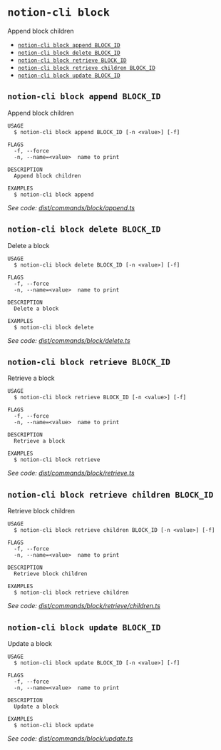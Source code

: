 `notion-cli block`
==================

Append block children

* [`notion-cli block append BLOCK_ID`](#notion-cli-block-append-block_id)
* [`notion-cli block delete BLOCK_ID`](#notion-cli-block-delete-block_id)
* [`notion-cli block retrieve BLOCK_ID`](#notion-cli-block-retrieve-block_id)
* [`notion-cli block retrieve children BLOCK_ID`](#notion-cli-block-retrieve-children-block_id)
* [`notion-cli block update BLOCK_ID`](#notion-cli-block-update-block_id)

## `notion-cli block append BLOCK_ID`

Append block children

```
USAGE
  $ notion-cli block append BLOCK_ID [-n <value>] [-f]

FLAGS
  -f, --force
  -n, --name=<value>  name to print

DESCRIPTION
  Append block children

EXAMPLES
  $ notion-cli block append
```

_See code: [dist/commands/block/append.ts](https://github.com/litencatt/notion-cli/blob/v0.10.0/dist/commands/block/append.ts)_

## `notion-cli block delete BLOCK_ID`

Delete a block

```
USAGE
  $ notion-cli block delete BLOCK_ID [-n <value>] [-f]

FLAGS
  -f, --force
  -n, --name=<value>  name to print

DESCRIPTION
  Delete a block

EXAMPLES
  $ notion-cli block delete
```

_See code: [dist/commands/block/delete.ts](https://github.com/litencatt/notion-cli/blob/v0.10.0/dist/commands/block/delete.ts)_

## `notion-cli block retrieve BLOCK_ID`

Retrieve a block

```
USAGE
  $ notion-cli block retrieve BLOCK_ID [-n <value>] [-f]

FLAGS
  -f, --force
  -n, --name=<value>  name to print

DESCRIPTION
  Retrieve a block

EXAMPLES
  $ notion-cli block retrieve
```

_See code: [dist/commands/block/retrieve.ts](https://github.com/litencatt/notion-cli/blob/v0.10.0/dist/commands/block/retrieve.ts)_

## `notion-cli block retrieve children BLOCK_ID`

Retrieve block children

```
USAGE
  $ notion-cli block retrieve children BLOCK_ID [-n <value>] [-f]

FLAGS
  -f, --force
  -n, --name=<value>  name to print

DESCRIPTION
  Retrieve block children

EXAMPLES
  $ notion-cli block retrieve children
```

_See code: [dist/commands/block/retrieve/children.ts](https://github.com/litencatt/notion-cli/blob/v0.10.0/dist/commands/block/retrieve/children.ts)_

## `notion-cli block update BLOCK_ID`

Update a block

```
USAGE
  $ notion-cli block update BLOCK_ID [-n <value>] [-f]

FLAGS
  -f, --force
  -n, --name=<value>  name to print

DESCRIPTION
  Update a block

EXAMPLES
  $ notion-cli block update
```

_See code: [dist/commands/block/update.ts](https://github.com/litencatt/notion-cli/blob/v0.10.0/dist/commands/block/update.ts)_
